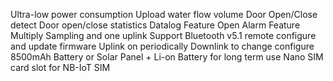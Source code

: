 Ultra-low power consumption
Upload water flow volume
Door Open/Close detect
Door open/close statistics
Datalog Feature
Open Alarm Feature
Multiply Sampling and one uplink
Support Bluetooth v5.1 remote configure and update firmware
Uplink on periodically
Downlink to change configure
8500mAh Battery or Solar Panel + Li-on Battery for long term use
Nano SIM card slot for NB-IoT SIM
